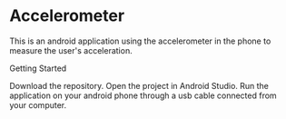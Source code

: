 # Accelerometer

This is an android application using the accelerometer in the phone to measure the user's acceleration.

Getting Started

Download the repository.
Open the project in Android Studio. 
Run the application on your android phone through a usb cable connected from your computer.
